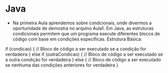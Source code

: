 # Java

- Na primeira Aula aprendemos sobre condcionais, onde divermos a oportunidade de demostra no arquino Aula1. Em Java, as estruturas condicionais permitem que um programa execute diferentes blocos de código com base em condições específicas.  Estrutura Básica: 

if (condicao) {
    // Bloco de código a ser executado se a condição for verdadeira
} else if (outraCondicao) {
    // Bloco de código a ser executado se a outra condição for verdadeira
} else {
    // Bloco de código a ser executado se nenhuma das condições anteriores for verdadeira
}
